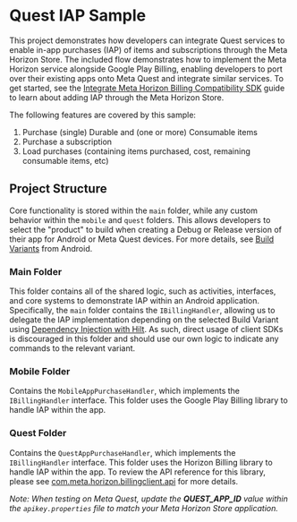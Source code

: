 # Quest IAP Sample

This project demonstrates how developers can integrate Quest services to enable in-app purchases (IAP) of
items and subscriptions through the Meta Horizon Store. The included flow demonstrates how to implement
the Meta Horizon service alongside Google Play Billing, enabling developers to port over their existing apps onto Meta Quest and integrate similar services. To get started, see the [Integrate Meta Horizon Billing Compatibility SDK](https://developers.meta.com/horizon/documentation/spatial-sdk/horizon-billing-compatibility-sdk) guide to learn about adding IAP through the Meta Horizon Store.

The following features are covered by this sample:

1. Purchase (single) Durable and (one or more) Consumable items
2. Purchase a subscription
3. Load purchases (containing items purchased, cost, remaining consumable items, etc)

## Project Structure

Core functionality is stored within the `main` folder, while any custom behavior within the `mobile` and `quest` folders. This allows developers to select the "product" to build when creating a Debug or Release version of their app for Android or Meta Quest devices. For more details, see [Build Variants](https://developer.android.com/build/build-variants) from Android.

### Main Folder

This folder contains all of the shared logic, such as activities, interfaces, and core systems to demonstrate IAP within an Android application. Specifically, the `main` folder contains the `IBillingHandler`, allowing us to delegate the IAP implementation depending on the selected Build Variant using [Dependency Injection with Hilt](https://developer.android.com/training/dependency-injection/hilt-android). As such, direct usage of client SDKs is discouraged in this folder and should use our own logic to indicate any commands to the relevant variant.

### Mobile Folder

Contains the `MobileAppPurchaseHandler`, which implements the `IBillingHandler` interface. This folder
uses the Google Play Billing library to handle IAP within the app.

### Quest Folder

Contains the `QuestAppPurchaseHandler`, which implements the `IBillingHandler` interface. This folder
uses the Horizon Billing library to handle IAP within the app. To review the API reference for this library, please see [com.meta.horizon.billingclient.api](https://developers.meta.com/horizon/documentation/spatial-sdk/horizon-billing-compatibility/api-reference/1.0.0/root/com.meta.horizon.billingclient.api) for more details.

*Note: When testing on Meta Quest, update the **QUEST_APP_ID** value within the `apikey.properties` file to match your Meta Horizon Store application.*
